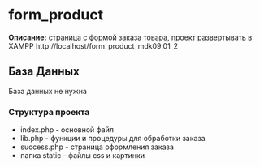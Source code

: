 # form_product

**Описание:** страница с формой заказа товара, проект развертывать в XAMPP http://localhost/form_product_mdk09.01_2

## База Данных

База данных не нужна

### Структура проекта

- index.php - основной файл
- lib.php - функции и процедуры для обработки заказа
- success.php - страница оформления заказа
- папка static - файлы css и картинки